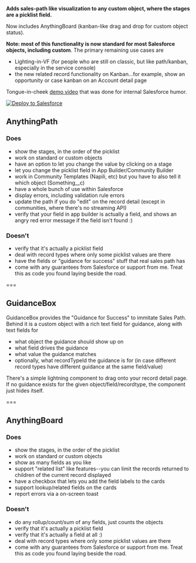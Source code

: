 **Adds sales-path like visualization to any custom object, where the stages are a picklist field.**

Now includes AnythingBoard (kanban-like drag and drop for custom object status).

**Note: most of this functionality is now standard for most Salesforce objects, including custom**.  The primary remaining use cases are

* Lighting-in-VF (for people who are still on classic, but like path/kanban, especially in the service console)
* the new related record functionality on Kanban...for example, show an opportunity or case kanban on an Account detail page



Tongue-in-cheek [demo video](https://www.youtube.com/watch?v=Zoqll5THApU) that was done for internal Salesforce humor.

<a href="https://githubsfdeploy.herokuapp.com?owner=mshanemc&repo=AnythingPath">
  <img alt="Deploy to Salesforce"
       src="https://raw.githubusercontent.com/afawcett/githubsfdeploy/master/src/main/webapp/resources/img/deploy.png">
</a>

## AnythingPath

### Does

* show the stages, in the order of the picklist
* work on standard or custom objects
* have an option to let you change the value by clicking on a stage
* let you change the picklist field in App Builder/Community Builder
* work in Community Templates (Napili, etc) but you have to also tell it which object (Something__c)
* have a whole bunch of use within Salesforce
* display errors, including validation rule errors
* update the path if you do "edit" on the record detail (except in communities, where there's no streaming API)
* verify that your field in app builder is actually a field, and shows an angry red error message if the field isn't found :)

### Doesn't

* verify that it's actually a picklist field
* deal with record types where only some picklist values are there
* have the fields or "guidance for success" stuff that real sales path has
* come with any guarantees from Salesforce or support from me.  Treat this as code you found laying beside the road.

===

## GuidanceBox

GuidanceBox provides the "Guidance for Success" to immitate Sales Path.  Behind it is a custom object with a rich text field for guidance, along with text fields for

* what object the guidance should show up on
* what field drives the guidance
* what value the guidance matches
* optionally, what recordTypeId the guidance is for (in case different record types have different guidance at the same field/value)

There's a simple lightning component to drag onto your record detail page.  If no guidance exists for the given object/field/recordtype, the component just hides itself.

===

## AnythingBoard

### Does

* show the stages, in the order of the picklist
* work on standard or custom objects
* show as many fields as you like
* support "related list" like features--you can limit the records returned to children of the current record displayed
* have a checkbox that lets you add the field labels to the cards
* support lookup/related fields on the cards
* report errors via a on-screen toast

### Doesn't

* do any rollup/count/sum of any fields, just counts the objects
* verify that it's actually a picklist field
* verify that it's actually a field at all :)
* deal with record types where only some picklist values are there
* come with any guarantees from Salesforce or support from me.  Treat this as code you found laying beside the road.